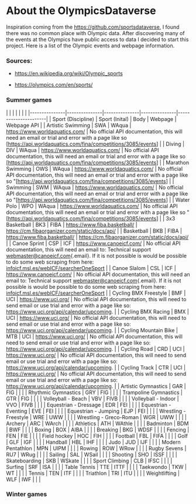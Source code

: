 # About the OlympicsDataverse

<!-- badges: start -->

<!-- badges: end -->

Inspiration coming from the <https://github.com/sportsdataverse>, I found there was no common place with Olympic data. After discovering many of the events at the Olympics have public access to data I decided to start this project. Here is a list of the Olympic events and webpage information.

### Sources: 

-   <https://en.wikipedia.org/wiki/Olympic_sports>

-   <https://olympics.com/en/sports/>

### Summer games

|               |               |               |               |                      |                                                                                                                                                                                                                                                                                                                |
|---------------|---------------|---------------|---------------|----------------------|
| Sport (Discipline)      | Sport (Inital) | Body   | Webpage                          | Webpage API                                                                                                                                                                                                                                                                                                   |
| Artistic Swimming       | SWA            | WAqua  | <https://www.worldaquatics.com/> | No official API documentation, this will need an email or trial and error with a page like so [<https://api.worldaquatics.com/fina/competitions/3085/events>]                                                                                                                  |
| Diving                  | DIV            | WAqua  | <https://www.worldaquatics.com/> | No official API documentation, this will need an email or trial and error with a page like so [<https://api.worldaquatics.com/fina/competitions/3085/events>]                                                                                                              |
| Marathon Swimming       | OWS            | WAqua  | <https://www.worldaquatics.com/> | No official API documentation, this will need an email or trial and error with a page like so "[<https://api.worldaquatics.com/fina/competitions/3085/events>]                                                                                                                |
| Swimming                | SWM            | WAqua  | <https://www.worldaquatics.com/> | No official API documentation, this will need an email or trial and error with a page like so "[<https://api.worldaquatics.com/fina/competitions/3085/events>]                                                                                                                |
| Water Polo              | WPO            | WAqua  | <https://www.worldaquatics.com/> | No official API documentation, this will need an email or trial and error with a page like so "[<https://api.worldaquatics.com/fina/competitions/3085/events>]                                                                                                                |
| 3x3 Basketball          | BK3            | FIBA   | <https://www.fiba.basketball/>   | <https://cm.fibaorganizer.com/static/docs/api/>                                                                                                                                                                                                                                                               |
| Basketball              | BKB            | FIBA   | <https://www.fiba.basketball/>   | <https://cm.fibaorganizer.com/static/docs/api/>                                                                                                                                                                                                                                                               |
| Canoe Sprint            | CSP            | ICF    | <https://www.canoeicf.com/>      | No official API documentation, this will need an email to: Technical support [webmaster\@canoeicf.com](mailto:webmaster@canoeicf.com){.email}. If it is not possible is would be possible to do some web scraping from here: [infoicf.msl.es/webICF/searcherOneSport](infoicf.msl.es/webICF/searcherOneSport) |
| Canoe Slalom            | CSL            | ICF    | <https://www.canoeicf.com/>      | No official API documentation, this will need an email to: Technical support [webmaster\@canoeicf.com](mailto:webmaster@canoeicf.com){.email}. If it is not possible is would be possible to do some web scraping from here: [infoicf.msl.es/webICF/searcherOneSport](infoicf.msl.es/webICF/searcherOneSport) |
| Cycling BMX Freestyle   | BMF            | UCI    | <https://www.uci.org/>           | No official API documentation, this will need to send email or use trial and error with a page like so: <https://www.uci.org/api/calendar/upcoming>.                                                                                                                                                          |
| Cycling BMX Racing      | BMX            | UCI    | <https://www.uci.org/>           | No official API documentation, this will need to send email or use trial and error with a page like so: <https://www.uci.org/api/calendar/upcoming>.                                                                                                                                                          |
| Cycling Mountain Bike   | MTB            | UCI    | <https://www.uci.org/>           | No official API documentation, this will need to send email or use trial and error with a page like so: <https://www.uci.org/api/calendar/upcoming>.                                                                                                                                                          |
| Cycling Road            | CRD            | UCI    | <https://www.uci.org/>           | No official API documentation, this will need to send email or use trial and error with a page like so: <https://www.uci.org/api/calendar/upcoming>.                                                                                                                                                          |
| Cycling Track           | CTR            | UCI    | <https://www.uci.org/>           | No official API documentation, this will need to send email or use trial and error with a page like so: <https://www.uci.org/api/calendar/upcoming>.                                                                                                                                                          |
| Artistic Gymnastics     | GAR            | FIG    |                                  |                                                                                                                                                                                                                                                                                                               |
| Rhythmic Gymnastics     | GRY            | FIG    |                                  |                                                                                                                                                                                                                                                                                                               |
| Trampoline Gymnastics   | GTR            | FIG    |                                  |                                                                                                                                                                                                                                                                                                               |
| Volleyball - Beach      | VBV            | FIVB   |                                  |                                                                                                                                                                                                                                                                                                               |
| Volleyball - Indoor     | VVO            | FIVB   |                                  |                                                                                                                                                                                                                                                                                                               |
| Equestrian - Dressage   | EDR            | FEI    |                                  |                                                                                                                                                                                                                                                                                                               |
| Equestrian - Eventing   | EVE            | FEI    |                                  |                                                                                                                                                                                                                                                                                                               |
| Equestrian - Jumping    | EJP            | FEI    |                                  |                                                                                                                                                                                                                                                                                                               |
| Wrestling - Freestyle   | WRE            | UWW    |                                  |                                                                                                                                                                                                                                                                                                               |
| Wrestling - Greco-Roman | WGR            | UWW    |                                  |                                                                                                                                                                                                                                                                                                               |
| Archery                 | ARC            | WArch  |                                  |                                                                                                                                                                                                                                                                                                               |
| Athletics               | ATH            | WAthle |                                  |                                                                                                                                                                                                                                                                                                               |
| Badminton               | BDM            | BWF    |                                  |                                                                                                                                                                                                                                                                                                               |
| Boxing                  | BOX            | AIBA   |                                  |                                                                                                                                                                                                                                                                                                               |
| Breaking                | BKG            | WDSF   |                                  |                                                                                                                                                                                                                                                                                                               |
| Fencing                 | FEN            | FIE    |                                  |                                                                                                                                                                                                                                                                                                               |
| Field hockey            | HOC            | FIH    |                                  |                                                                                                                                                                                                                                                                                                               |
| Football                | FBL            | FIFA   |                                  |                                                                                                                                                                                                                                                                                                               |
| Golf                    | GLF            | IGF    |                                  |                                                                                                                                                                                                                                                                                                               |
| Handball                | HBL            | IHF    |                                  |                                                                                                                                                                                                                                                                                                               |
| Judo                    | JUD            | IJF    |                                  |                                                                                                                                                                                                                                                                                                               |
| Modern Pentathlon       | MPN            | UIPM   |                                  |                                                                                                                                                                                                                                                                                                               |
| Rowing                  | ROW            | WRow   |                                  |                                                                                                                                                                                                                                                                                                               |
| Rugby Sevens            | RU7            | WRug   |                                  |                                                                                                                                                                                                                                                                                                               |
| Sailing                 | SAL            | WSail  |                                  |                                                                                                                                                                                                                                                                                                               |
| Shooting                | SHO            | ISSF   |                                  |                                                                                                                                                                                                                                                                                                               |
| Skateboarding           | SKB            | WSkate |                                  |                                                                                                                                                                                                                                                                                                               |
| Sport Climbing          | CLB            | IFSC   |                                  |                                                                                                                                                                                                                                                                                                               |
| Surfing                 | SRF            | ISA    |                                  |                                                                                                                                                                                                                                                                                                               |
| Table Tennis            | TTE            | ITTF   |                                  |                                                                                                                                                                                                                                                                                                               |
| Taekwondo               | TKW            | WT     |                                  |                                                                                                                                                                                                                                                                                                               |
| Tennis                  | TEN            | ITF    |                                  |                                                                                                                                                                                                                                                                                                               |
| Triathlon               | TRI            | ITU    |                                  |                                                                                                                                                                                                                                                                                                               |
| Weightlifting           | WLF            | IWF    |                                  |                                                                                                                                                                                                                                                                                                               |

### Winter games
